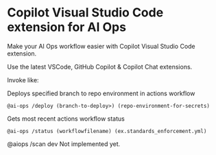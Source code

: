 # Copilot Visual Studio Code extension for AI Ops

Make your AI Ops workflow easier with Copilot Visual Studio Code extension.

Use the latest VSCode, GitHub Copilot & Copilot Chat extensions. 

Invoke like:

Deploys specified branch to repo environment in actions workflow

  	@ai-ops /deploy (branch-to-deploy>) (repo-environment-for-secrets)

Gets most recent actions workflow status
	
 	@ai-ops /status (workflowfilename) (ex.standards_enforcement.yml)
	

@aiops /scan dev
	Not implemented yet.
